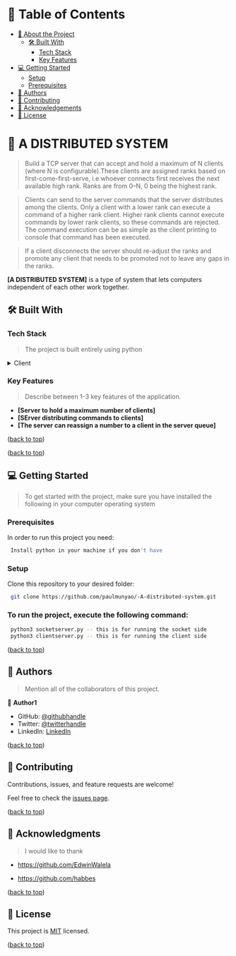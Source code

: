 <a name="readme-top"></a>

# 📗 Table of Contents

- [📖 About the Project](#about-project)
  - [🛠 Built With](#built-with)
    - [Tech Stack](#tech-stack)
    - [Key Features](#key-features)
- [💻 Getting Started](#getting-started)
  - [Setup](#setup)
  - [Prerequisites](#prerequisites)
- [👥 Authors](#authors)
- [🤝 Contributing](#contributing)
- [🙏 Acknowledgements](#acknowledgements)
- [📝 License](#license)

<!-- PROJECT DESCRIPTION -->

# 📖  A DISTRIBUTED SYSTEM <a name="about-project"></a>

> Build a TCP server that can accept and hold a maximum of N clients (where N is configurable).These clients are assigned ranks based on first-come-first-serve, i.e whoever connects first receives the next available high rank. Ranks are from 0–N, 0 being the highest rank.

> Clients can send to the server commands that the server distributes among the clients. Only a client with a lower rank can execute a command of a higher rank client. Higher rank clients cannot execute commands by lower rank clients, so these commands are rejected. The command execution can be as simple as the client printing to console that command has been executed.

> If a client disconnects the server should re-adjust the ranks and promote any client that needs to be promoted not to leave any gaps in the ranks.

**[A DISTRIBUTED SYSTEM]** is a type of system that lets computers independent of each other work together.

## 🛠 Built With <a name="built-with"></a>

### Tech Stack <a name="tech-stack"></a>

> The project is built entirely using python

<details>
  <summary>Client</summary>
  <ul>
    <li><a href="https://python.org/">Python</a></li>
  </ul>
</details>

<!-- Features -->

### Key Features <a name="key-features"></a>

> Describe between 1-3 key features of the application.

- **[Server to hold a maximum number of clients]**
- **[SErver distributing commands to clients]**
- **[The server can reassign a number to a client in the server queue]**

<p align="left">(<a href="#readme-top">back to top</a>)</p>

<p align="left">(<a href="#readme-top">back to top</a>)</p>

<!-- GETTING STARTED -->

## 💻 Getting Started <a name="getting-started"></a>

> To get started with the project, make sure you have installed the following in your computer operating system

### Prerequisites

In order to run this project you need:

```sh
 Install python in your machine if you don't have
```

### Setup

Clone this repository to your desired folder:

```sh
 git clone https://github.com/paulmunyao/-A-distributed-system.git
```

### To run the project, execute the following command:

```sh
 python3 socketserver.py -- this is for running the socket side
 python3 clientserver.py -- this is for running the client side
```

<p align="left">(<a href="#readme-top">back to top</a>)</p>

<!-- AUTHORS -->

## 👥 Authors <a name="authors"></a>

> Mention all of the collaborators of this project.

👤 **Author1**

- GitHub: [@githubhandle](https://github.com/paulmunyao)
- Twitter: [@twitterhandle](https://twitter.com/Mutiso_P)
- LinkedIn: [LinkedIn](https://www.linkedin.com/in/paul-munyao-869a8a165/)

<p align="left">(<a href="#readme-top">back to top</a>)</p>

<!-- CONTRIBUTING -->

## 🤝 Contributing <a name="contributing"></a>

Contributions, issues, and feature requests are welcome!

Feel free to check the [issues page](../../issues/).

<p align="left">(<a href="#readme-top">back to top</a>)</p>


<!-- ACKNOWLEDGEMENTS -->

## 🙏 Acknowledgments <a name="acknowledgements"></a>

> I would like to thank 

- https://github.com/EdwinWalela

- https://github.com/habbes

<p align="left">(<a href="#readme-top">back to top</a>)</p>

<!-- LICENSE -->

## 📝 License <a name="license"></a>

This project is [MIT](./LICENSE) licensed.

<p align="left">(<a href="#readme-top">back to top</a>)</p>
